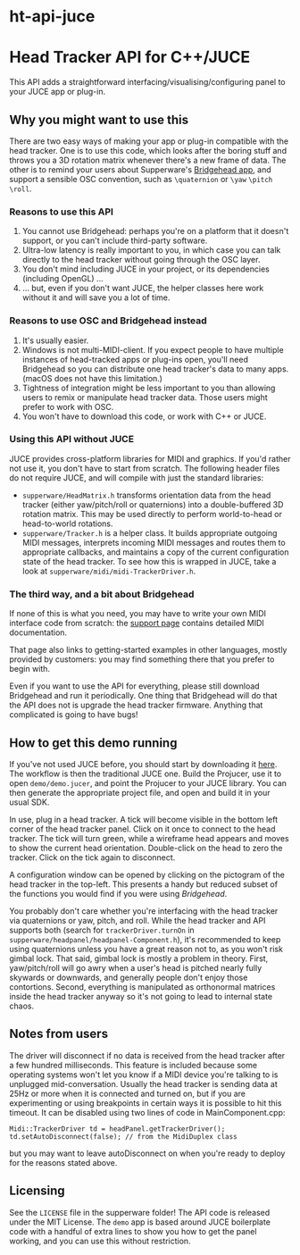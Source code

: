 # ht-api-juce

# Head Tracker API for C++/JUCE

This API adds a straightforward interfacing/visualising/configuring panel to your JUCE app or plug-in.

## Why you might want to use this

There are two easy ways of making your app or plug-in compatible with the head tracker. One is to use this code, which looks after the boring stuff and throws you a 3D rotation matrix whenever there's a new frame of data. The other is to remind your users about Supperware's [Bridgehead app](https://supperware.co.uk/headtracker), and support a sensible OSC convention, such as `\quaternion` or `\yaw` `\pitch` `\roll`.

### Reasons to use this API
    
1. You cannot use Bridgehead: perhaps you're on a platform that it doesn't support, or you can't include third-party software.
2. Ultra-low latency is really important to you, in which case you can talk directly to the head tracker without going through the OSC layer.
3. You don't mind including JUCE in your project, or its dependencies (including OpenGL) ...
4. ... but, even if you don't want JUCE, the helper classes here work without it and will save you a lot of time.

### Reasons to use OSC and Bridgehead instead

1. It's usually easier.
2. Windows is not multi-MIDI-client. If you expect people to have multiple instances of head-tracked apps or plug-ins open, you'll need Bridgehead so you can distribute one head tracker's data to many apps. (macOS does not have this limitation.)
2. Tightness of integration might be less important to you than allowing users to remix or manipulate head tracker data. Those users might prefer to work with OSC.
3. You won't have to download this code, or work with C++ or JUCE.

### Using this API without JUCE

JUCE provides cross-platform libraries for MIDI and graphics. If you'd rather not use it, you don't have to start from scratch. The following header files do not require JUCE, and will compile with just the standard libraries:

- `supperware/HeadMatrix.h` transforms orientation data from the head tracker (either yaw/pitch/roll or quaternions) into a double-buffered 3D rotation matrix. This may be used directly to perform world-to-head or head-to-world rotations.
- `supperware/Tracker.h` is a helper class. It builds appropriate outgoing MIDI messages, interprets incoming MIDI messages and routes them to appropriate callbacks, and maintains a copy of the current configuration state of the head tracker. To see how this is wrapped in JUCE, take a look at `supperware/midi/midi-TrackerDriver.h`.

### The third way, and a bit about Bridgehead

If none of this is what you need, you may have to write your own MIDI interface code from scratch: the [support page](https://supperware.co.uk/headtracker) contains detailed MIDI documentation.

That page also links to getting-started examples in other languages, mostly provided by customers: you may find something there that you prefer to begin with.

Even if you want to use the API for everything, please still download Bridgehead and run it periodically. One thing that Bridgehead will do that the API does not is upgrade the head tracker firmware. Anything that complicated is going to have bugs!

## How to get this demo running

If you've not used JUCE before, you should start by downloading it [here](https://github.com/juce-framework/JUCE). The workflow is then the traditional JUCE one. Build the Projucer, use it to open `demo/demo.jucer`, and point the Projucer to your JUCE library. You can then generate the appropriate project file, and open and build it in your usual SDK.

In use, plug in a head tracker. A tick will become visible in the bottom left corner of the head tracker panel. Click on it once to connect to the head tracker. The tick will turn green, while a wireframe head appears and moves to show the current head orientation. Double-click on the head to zero the tracker. Click on the tick again to disconnect.

A configuration window can be opened by clicking on the pictogram of the head tracker in the top-left. This presents a handy but reduced subset of the functions you would find if you were using _Bridgehead_.

You probably don't care whether you're interfacing with the head tracker via quaternions or yaw, pitch, and roll. While the head tracker and API supports both (search for `trackerDriver.turnOn` in `supperware/headpanel/headpanel-Component.h`), it's recommended to keep using quaternions unless you have a great reason not to, as you won't risk gimbal lock. That said, gimbal lock is mostly a problem in theory. First, yaw/pitch/roll will go awry when a user's head is pitched nearly fully skywards or downwards, and generally people don't enjoy those contortions. Second, everything is manipulated as orthonormal matrices inside the head tracker anyway so it's not going to lead to internal state chaos.

## Notes from users

The driver will disconnect if no data is received from the head tracker after a few hundred milliseconds. This feature is included because some operating systems won't let you know if a MIDI device you're talking to is unplugged mid-conversation. Usually the head tracker is sending data at 25Hz or more when it is connected and turned on, but if you are experimenting or using breakpoints in certain ways it is possible to hit this timeout. It can be disabled using two lines of code in MainComponent.cpp:

```
Midi::TrackerDriver td = headPanel.getTrackerDriver();
td.setAutoDisconnect(false); // from the MidiDuplex class
```

but you may want to leave autoDisconnect on when you're ready to deploy for the reasons stated above.

## Licensing

See the `LICENSE` file in the supperware folder! The API code is released under the MIT License. The `demo` app is based around JUCE boilerplate code with a handful of extra lines to show you how to get the panel working, and you can use this without restriction.
